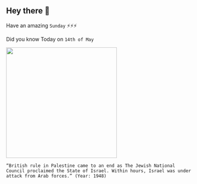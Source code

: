 ## Hey there 👋
Have an amazing `Sunday` ⚡⚡⚡

Did you know Today on `14th of May`
 
 [<img src="https://upload.wikimedia.org/wikipedia/commons/f/f7/PalestineRailways-1946-sabotage-JaffaJerusalem-1.jpg" width="300" />](https://en.wikipedia.org/wiki/Jewish_insurgency_in_Mandatory_Palestine) 
 ```
“British rule in Palestine came to an end as The Jewish National Council proclaimed the State of Israel. Within hours, Israel was under attack from Arab forces.” (Year: 1948)
```
